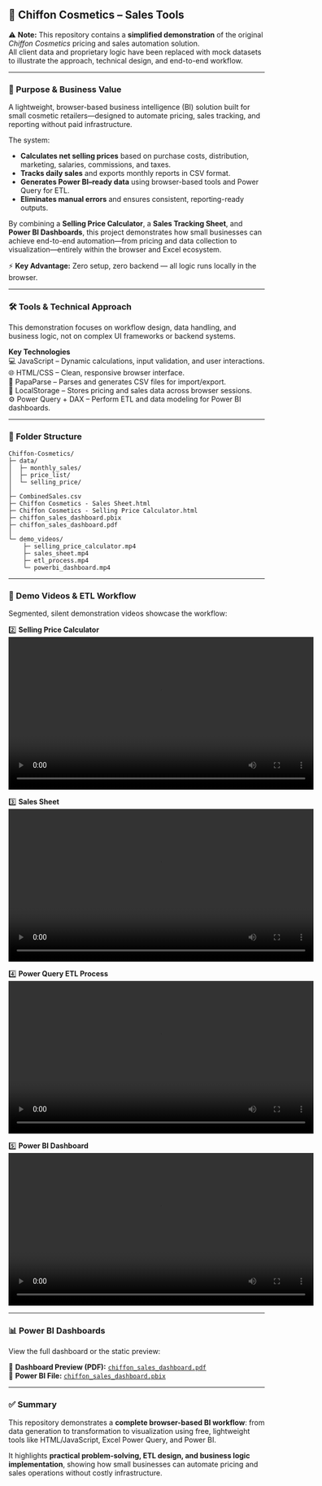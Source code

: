 
## 💄 Chiffon Cosmetics – Sales Tools

⚠️ **Note:** This repository contains a **simplified demonstration** of the original *Chiffon Cosmetics* pricing and sales automation solution.  
All client data and proprietary logic have been replaced with mock datasets to illustrate the approach, technical design, and end-to-end workflow.

---

### 🎯 Purpose & Business Value
A lightweight, browser-based business intelligence (BI) solution built for small cosmetic retailers—designed to automate pricing, sales tracking, and reporting without paid infrastructure.

The system:
- **Calculates net selling prices** based on purchase costs, distribution, marketing, salaries, commissions, and taxes.  
- **Tracks daily sales** and exports monthly reports in CSV format.  
- **Generates Power BI–ready data** using browser-based tools and Power Query for ETL.  
- **Eliminates manual errors** and ensures consistent, reporting-ready outputs.

By combining a **Selling Price Calculator**, a **Sales Tracking Sheet**, and **Power BI Dashboards**, this project demonstrates how small businesses can achieve end-to-end automation—from pricing and data collection to visualization—entirely within the browser and Excel ecosystem.

⚡ **Key Advantage:** Zero setup, zero backend — all logic runs locally in the browser.

---

### 🛠 Tools & Technical Approach
This demonstration focuses on workflow design, data handling, and business logic, not on complex UI frameworks or backend systems.

**Key Technologies**  
💻 JavaScript – Dynamic calculations, input validation, and user interactions.  
🌐 HTML/CSS – Clean, responsive browser interface.  
📂 PapaParse – Parses and generates CSV files for import/export.  
💾 LocalStorage – Stores pricing and sales data across browser sessions.  
⚙️ Power Query + DAX – Perform ETL and data modeling for Power BI dashboards.

---

### 📂 Folder Structure
```
Chiffon-Cosmetics/
├─ data/
│  ├─ monthly_sales/
│  ├─ price_list/
│  └─ selling_price/
│ 
├─ CombinedSales.csv
├─ Chiffon Cosmetics - Sales Sheet.html
├─ Chiffon Cosmetics - Selling Price Calculator.html
├─ chiffon_sales_dashboard.pbix
├─ chiffon_sales_dashboard.pdf
│ 
└─ demo_videos/
    ├─ selling_price_calculator.mp4
    ├─ sales_sheet.mp4
    ├─ etl_process.mp4
    └─ powerbi_dashboard.mp4
```

---

### 🎥 Demo Videos & ETL Workflow

Segmented, silent demonstration videos showcase the workflow:

2️⃣ **Selling Price Calculator**  
<video width="600" controls>
  <source src="demo_videos/selling_price_calculator.mp4" type="video/mp4">
  Your browser does not support the video tag.
</video>

3️⃣ **Sales Sheet**  
<video width="600" controls>
  <source src="demo_videos/sales_sheet.mp4" type="video/mp4">
  Your browser does not support the video tag.
</video>

4️⃣ **Power Query ETL Process**  
<video width="600" controls>
  <source src="demo_videos/etl_process.mp4" type="video/mp4">
  Your browser does not support the video tag.
</video>

5️⃣ **Power BI Dashboard**  
<video width="600" controls>
  <source src="demo_videos/powerbi_dashboard.mp4" type="video/mp4">
  Your browser does not support the video tag.
</video>

---

### 📊 Power BI Dashboards

View the full dashboard or the static preview:

📄 **Dashboard Preview (PDF):** [`chiffon_sales_dashboard.pdf`](chiffon_sales_dashboard.pdf)  
💾 **Power BI File:** [`chiffon_sales_dashboard.pbix`](chiffon_sales_dashboard.pbix)

---

### ✅ Summary
This repository demonstrates a **complete browser-based BI workflow**: from data generation to transformation to visualization using free, lightweight tools like HTML/JavaScript, Excel Power Query, and Power BI.  

It highlights **practical problem-solving, ETL design, and business logic implementation**, showing how small businesses can automate pricing and sales operations without costly infrastructure.
